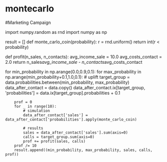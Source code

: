 # montecarlo
#Marketing Campaign

import numpy.random as rnd
import numpy as np

result = []
def monte_carlo_coin(probability):
    r = rnd.uniform()
    return int(r < probability)

def profit(n_sales, n_contacts):
    avg_income_sale = 10.0
    avg_costs_contact = 2.0
    return n_sales*avg_income_sale - n_contacts*avg_costs_contact
    
    
    
    
for min_probability in np.arange(0.0,0.9,0.1):
    for max_probability in np.arange(min_probability+0.1,1.0,0.1):
        # uplift
        target_group = data.probabilities.between(min_probability, max_probability)
        data_after_contact = data.copy()
        data_after_contact.ix[target_group, 'probabilities'] = data.ix[target_group].probabilities + 0.1
        
        prof = 0
        for _ in range(10):
            # simulation
            data_after_contact['sales'] = data_after_contact['probabilities'].apply(monte_carlo_coin)

            # results
            sales = data_after_contact['sales'].sum(axis=0)
            calls = target_group.sum(axis=0)
            prof += profit(sales, calls)
        prof /= 10
        result.append((min_probability, max_probability, sales, calls, prof))
